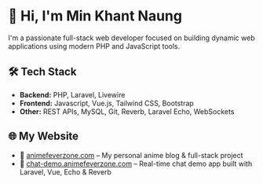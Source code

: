 # 👋 Hi, I'm Min Khant Naung

I'm a passionate full-stack web developer focused on building dynamic web applications using modern PHP and JavaScript tools.

## 🛠️ Tech Stack

- **Backend:** PHP, Laravel, Livewire
- **Frontend:** Javascript, Vue.js, Tailwind CSS, Bootstrap
- **Other:** REST APIs, MySQL, Git, Reverb, Laravel Echo, WebSockets

## 🌐 My Website

- 🔗 [animefeverzone.com](https://animefeverzone.com) – My personal anime blog & full-stack project
- 💬 [chat-demo.animefeverzone.com](https://chat-demo.animefeverzone.com) – Real-time chat demo app built with Laravel, Vue, Echo & Reverb



